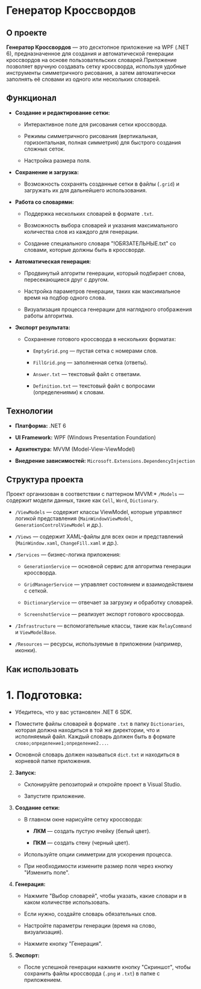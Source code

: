 # Генератор Кроссвордов

## О проекте

 **Генератор Кроссвордов** — это десктопное приложение на WPF (.NET 6), предназначенное для создания и автоматической генерации кроссвордов на основе пользовательских словарей.Приложение позволяет вручную создавать сетку кроссворда, используя удобные инструменты симметричного рисования, а затем автоматически заполнять её словами из одного или нескольких словарей.

## Функционал

- **Создание и редактирование сетки:**

  - Интерактивное поле для рисования сетки кроссворда.

  - Режимы симметричного рисования (вертикальная, горизонтальная, полная симметрия) для быстрого создания сложных сеток.

  - Настройка размера поля.

- **Сохранение и загрузка:**

  - Возможность сохранять созданные сетки в файлы (`.grid`) и загружать их для дальнейшего использования.

- **Работа со словарями:**

  - Поддержка нескольких словарей в формате `.txt`.

  - Возможность выбора словарей и указания максимального количества слов из каждого для генерации.

  - Создание специального словаря "!ОБЯЗАТЕЛЬНЫЕ.txt" со словами, которые должны быть в кроссворде.

- **Автоматическая генерация:**

  - Продвинутый алгоритм генерации, который подбирает слова, пересекающиеся друг с другом.

  - Настройка параметров генерации, таких как максимальное время на подбор одного слова.

  - Визуализация процесса генерации для наглядного отображения работы алгоритма.

- **Экспорт результата:**

  - Сохранение готового кроссворда в нескольких форматах:

    - `EmptyGrid.png` — пустая сетка с номерами слов.

    - `FillGrid.png` — заполненная сетка (ответы).

    - `Answer.txt` — текстовый файл с ответами.

    - `Definition.txt` — текстовый файл с вопросами (определениями) к словам.

## Технологии

- **Платформа:** .NET 6

- **UI Framework:** WPF (Windows Presentation Foundation)

- **Архитектура:** MVVM (Model-View-ViewModel)

- **Внедрение зависимостей:** `Microsoft.Extensions.DependencyInjection`

## Структура проекта

Проект организован в соответствии с паттерном MVVM:* `/Models` — содержит модели данных, такие как `Cell`, `Word`, `Dictionary`.

* `/ViewModels` — содержит классы ViewModel, которые управляют логикой представления (`MainWindowViewModel`, `GenerationControlViewModel` и др.).

* `/Views` — содержит XAML-файлы для всех окон и представлений (`MainWindow.xaml`, `ChangeFill.xaml` и др.).

* `/Services` — бизнес-логика приложения:

  - `GenerationService` — основной сервис для алгоритма генерации кроссворда.

  - `GridManagerService` — управляет состоянием и взаимодействием с сеткой.

  - `DictionaryService` — отвечает за загрузку и обработку словарей.

  - `ScreenshotService` — реализует экспорт готового кроссворда.

* `/Infrastructure` — вспомогательные классы, такие как `RelayCommand` и `ViewModelBase`.

* `/Resources` — ресурсы, используемые в приложении (например, иконки).

## Как использовать

# 1. **Подготовка:**

   - Убедитесь, что у вас установлен .NET 6 SDK.

   - Поместите файлы словарей в формате `.txt` в папку `Dictionaries`, которая должна находиться в той же директории, что и исполняемый файл. Каждый словарь должен быть в формате `слово;определение1;определение2...`.

   - Основной словарь должен называться `dict.txt` и находиться в корневой папке приложения.

2. **Запуск:**

   - Склонируйте репозиторий и откройте проект в Visual Studio.

   - Запустите приложение.

3. **Создание сетки:**

   - В главном окне нарисуйте сетку кроссворда:

     - **ЛКМ** — создать пустую ячейку (белый цвет).

     - **ПКМ** — создать стену (черный цвет).

   - Используйте опции симметрии для ускорения процесса.

   - При необходимости измените размер поля через кнопку "Изменить поле".

4. **Генерация:**

   - Нажмите "Выбор словарей", чтобы указать, какие словари и в каком количестве использовать.

   - Если нужно, создайте словарь обязательных слов.

   - Настройте параметры генерации (время на слово, визуализация).

   - Нажмите кнопку "Генерация".

5. **Экспорт:**

   - После успешной генерации нажмите кнопку "Скриншот", чтобы сохранить файлы кроссворда (`.png` и `.txt`) в папке с приложением.
